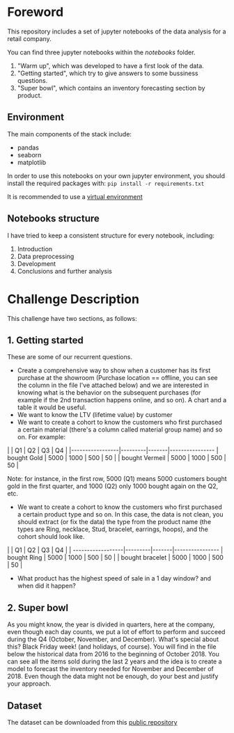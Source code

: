 # Foreword

This repository includes a set of jupyter notebooks of the data analysis for a retail company.

You can find three jupyter notebooks within the *notebooks* folder.

1. "Warm up", which was developed to have a first look of the data.
2. "Getting started", which try to give answers to some bussiness questions.
3. "Super bowl", which contains an inventory forecasting section by product.
 

## Environment

The main components of the stack include:

* pandas
* seaborn
* matplotlib

In order to use this notebooks on your own jupyter environment, you should install the required packages with:
`pip install -r requirements.txt`

It is recommended to use a [virtual environment](https://virtualenv.pypa.io/en/latest/)


## Notebooks structure

I have tried to keep a consistent structure for every notebook, including: 
 
1. Introduction
2. Data preprocessing
3. Development
4. Conclusions and further analysis



# Challenge Description #

This challenge have two sections, as follows:

## 1. Getting started ##

These are some of our recurrent questions.

* Create a comprehensive way to show when a customer has its first purchase at the showroom (Purchase location == offline, you can see the column in the file I've attached below) and we are interested in knowing what is the behavior on the subsequent purchases (for example if the 2nd transaction happens online, and so on). A chart and a table it would be useful.
* We want to know the LTV (lifetime value) by customer
* We want to create a cohort to know the customers who first purchased a certain material (there's a column called material group name) and so on. For example:

|                 | Q1      | Q2    | Q3    | Q4    |
|-----------------|---------|-------|----------------
| bought Gold     | 5000    | 1000  | 500   | 50    |
| bought Vermeil  | 5000    | 1000  | 500   | 50    |

Note: for instance, in the first row, 5000 (Q1) means 5000 customers bought gold in the first quarter, and 1000 (Q2) only 1000 bought again on the Q2, etc. 

* We want to create a cohort to know the customers who first purchased a certain product type and so on. In this case, the data is not clean, you should extract (or fix the data) the type from the product name (the types are Ring, necklace, Stud, bracelet, earrings, hoops), and the cohort should look like.

|                   | Q1      | Q2    | Q3    | Q4    |
| ------------------|---------|-------|----------------
| bought Ring       | 5000    | 1000  | 500   | 50    |
| bought bracelet   | 5000    | 1000  | 500   | 50    |

* What product has the highest speed of sale in a 1 day window? and when did it happen?


## 2. Super bowl ##

As you might know, the year is divided in quarters, here at the company, even though each day counts, we put a lot of effort to perform and succeed during the Q4 (October, November, and December). 
What's special about this? Black Friday week! (and holidays, of course). You will find in the file below the historical data from 2016 to the beginning of October 2018. You can see all the items sold during the last 2 years and the idea is to create a model to forecast the inventory needed for November and December of 2018.
Even though the data might not be enough, do your best and justify your approach. 


## Dataset ##

The dataset can be downloaded from this [public repository](https://s3.amazonaws.com/mejuri-web/public/orders_report.csv)
